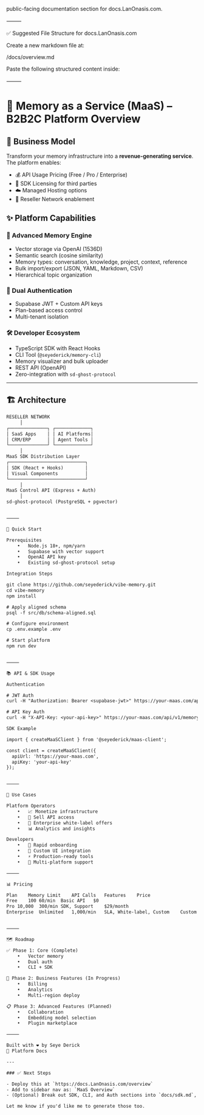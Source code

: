 public-facing documentation section for docs.LanOnasis.com.

⸻

✅ Suggested File Structure for docs.LanOnasis.com

Create a new markdown file at:

/docs/overview.md

Paste the following structured content inside:

⸻


# 🧠 Memory as a Service (MaaS) – B2B2C Platform Overview

## 🎯 Business Model

Transform your memory infrastructure into a **revenue-generating service**. The platform enables:

- 💰 API Usage Pricing (Free / Pro / Enterprise)
- 🔑 SDK Licensing for third parties
- ☁️ Managed Hosting options
- 🤝 Reseller Network enablement

## ✨ Platform Capabilities

### 🧠 Advanced Memory Engine
- Vector storage via OpenAI (1536D)
- Semantic search (cosine similarity)
- Memory types: conversation, knowledge, project, context, reference
- Bulk import/export (JSON, YAML, Markdown, CSV)
- Hierarchical topic organization

### 🔐 Dual Authentication
- Supabase JWT + Custom API keys
- Plan-based access control
- Multi-tenant isolation

### 🛠 Developer Ecosystem
- TypeScript SDK with React Hooks
- CLI Tool (`@seyederick/memory-cli`)
- Memory visualizer and bulk uploader
- REST API (OpenAPI)
- Zero-integration with `sd-ghost-protocol`

---

## 🏗️ Architecture

```txt
RESELLER NETWORK
     │
┌──────────────┐ ┌─────────────┐
│ SaaS Apps    │ │ AI Platforms│
│ CRM/ERP      │ │ Agent Tools │
└──────────────┘ └─────────────┘
     │
MaaS SDK Distribution Layer
┌────────────────────────────┐
│ SDK (React + Hooks)        │
│ Visual Components          │
└────────────────────────────┘
     │
MaaS Control API (Express + Auth)
     │
sd-ghost-protocol (PostgreSQL + pgvector)


⸻

🚀 Quick Start

Prerequisites
	•	Node.js 18+, npm/yarn
	•	Supabase with vector support
	•	OpenAI API key
	•	Existing sd-ghost-protocol setup

Integration Steps

git clone https://github.com/seyederick/vibe-memory.git
cd vibe-memory
npm install

# Apply aligned schema
psql -f src/db/schema-aligned.sql

# Configure environment
cp .env.example .env

# Start platform
npm run dev


⸻

📚 API & SDK Usage

Authentication

# JWT Auth
curl -H "Authorization: Bearer <supabase-jwt>" https://your-maas.com/api/v1/memory

# API Key Auth
curl -H "X-API-Key: <your-api-key>" https://your-maas.com/api/v1/memory

SDK Example

import { createMaaSClient } from '@seyederick/maas-client';

const client = createMaaSClient({
  apiUrl: 'https://your-maas.com',
  apiKey: 'your-api-key'
});


⸻

💼 Use Cases

Platform Operators
	•	📈 Monetize infrastructure
	•	🔑 Sell API access
	•	🏢 Enterprise white-label offers
	•	📊 Analytics and insights

Developers
	•	🚀 Rapid onboarding
	•	🎨 Custom UI integration
	•	⚡ Production-ready tools
	•	📱 Multi-platform support

⸻

📊 Pricing

Plan	Memory Limit	API Calls	Features	Price
Free	100	60/min	Basic API	$0
Pro	10,000	300/min	SDK, Support	$29/month
Enterprise	Unlimited	1,000/min	SLA, White-label, Custom	Custom


⸻

🗺️ Roadmap

✅ Phase 1: Core (Complete)
	•	Vector memory
	•	Dual auth
	•	CLI + SDK

🔄 Phase 2: Business Features (In Progress)
	•	Billing
	•	Analytics
	•	Multi-region deploy

📋 Phase 3: Advanced Features (Planned)
	•	Collaboration
	•	Embedding model selection
	•	Plugin marketplace

⸻

Built with ❤️ by Seye Derick
📘 Platform Docs

---

### ✅ Next Steps

- Deploy this at `https://docs.LanOnasis.com/overview`
- Add to sidebar nav as: `MaaS Overview`
- (Optional) Break out SDK, CLI, and Auth sections into `docs/sdk.md`, `docs/cli.md`, `docs/auth.md`

Let me know if you'd like me to generate those too.